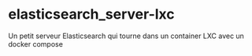 # elasticsearch_server-lxc
Un petit serveur Elasticsearch qui tourne dans un container LXC avec un docker compose

